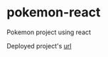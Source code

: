 # pokemon-react
Pokemon project using react

Deployed project's [url](https://pokemon-react-lyart.vercel.app/)
